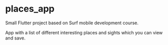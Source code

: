 # places_app

Small Flutter project based on Surf mobile development course.

App with a list of different interesting places and sights which you can view and save.
